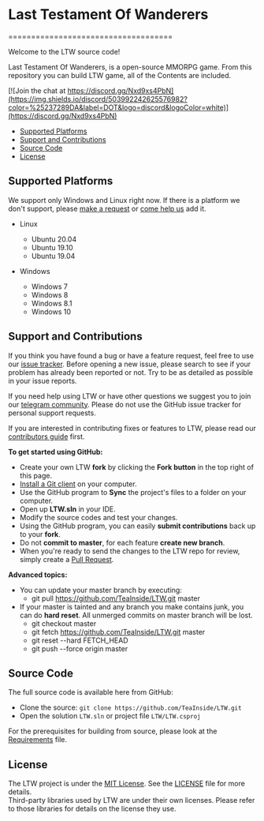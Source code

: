 # Last Testament Of Wanderers
====================================

Welcome to the LTW source code! 

Last Testament Of Wanderers, is a open-source MMORPG game.
From this repository you can build LTW game, all of the Contents are included.



[![Join the chat at https://discord.gg/Nxd9xs4PbN](https://img.shields.io/discord/503992242625576982?color=%25237289DA&label=DOT&logo=discord&logoColor=white)](https://discord.gg/Nxd9xs4PbN)


 * [Supported Platforms](#supported-platforms)
 * [Support and Contributions](#support-and-contributions)
 * [Source Code](#source-code)
 * [License](#license)


 ## Supported Platforms

 We support only Windows and Linux right now.
 If there is a platform we don't support, please [make a request](https://github.com/TeaInside/LTW/issues) or [come help us](CONTRIBUTING.md) add it.

 * Linux
   * Ubuntu 20.04
   * Ubuntu 19.10
   * Ubuntu 19.04

 * Windows
   * Windows 7
   * Windows 8
   * Windows 8.1
   * Windows 10


## Support and Contributions

If you think you have found a bug or have a feature request, feel free to use our [issue tracker](https://github.com/TeaInside/LTW/issues). Before opening a new issue, please search to see if your problem has already been reported or not.  Try to be as detailed as possible in your issue reports.

If you need help using LTW or have other questions we suggest you to join our [telegram community](https://t.me/LTW_Game).  Please do not use the GitHub issue tracker for personal support requests.

If you are interested in contributing fixes or features to LTW, please read our [contributors guide](CONTRIBUTING.md) first.

**To get started using GitHub:**

- Create your own LTW **fork** by clicking the __Fork button__ in the top right of this page.
- [Install a Git client](http://help.github.com/articles/set-up-git) on your computer.
- Use the GitHub program to **Sync** the project's files to a folder on your computer.
- Open up **LTW.sln** in your IDE.
- Modify the source codes and test your changes.
- Using the GitHub program, you can easily **submit contributions** back up to your **fork**.
- Do not **commit to master**, for each feature **create new branch**.
- When you're ready to send the changes to the LTW repo for review, simply create a [Pull Request](https://help.github.com/articles/using-pull-requests).

**Advanced topics:**
- You can update your master branch by executing:
  - git pull https://github.com/TeaInside/LTW.git master
- If your master is tainted and any branch you make contains junk, you can do **hard reset**. All unmerged commits on master branch will be lost.
  - git checkout master
  - git fetch https://github.com/TeaInside/LTW.git master
  - git reset --hard FETCH_HEAD
  - git push --force origin master


## Source Code

The full source code is available here from GitHub:

 * Clone the source: `git clone https://github.com/TeaInside/LTW.git`
 * Open the solution `LTW.sln` or project file `LTW/LTW.csproj`

For the prerequisites for building from source, please look at the [Requirements](REQUIREMENTS.md) file.

## License

The LTW project is under the [MIT License](https://opensource.org/licenses/MIT).
See the [LICENSE](LICENSE) file for more details.  
Third-party libraries used by LTW are under their own licenses.  Please refer to those libraries for details on the license they use.